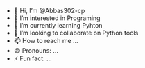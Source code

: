 - 👋 Hi, I’m @Abbas302-cp
- 👀 I’m interested in Programing
- 🌱 I’m currently learning Pyhton
- 💞️ I’m looking to collaborate on Python tools
- 📫 How to reach me ...
- 😄 Pronouns: ...
- ⚡ Fun fact: ...

<!---
Abbas302-cp/Abbas302-cp is a ✨ special ✨ repository because its `README.md` (this file) appears on your GitHub profile.
You can click the Preview link to take a look at your changes.
--->
